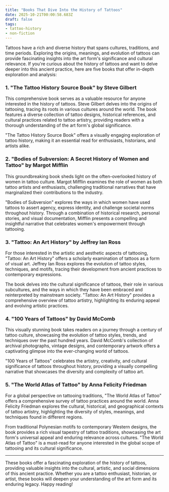 ```yaml
---
title: "Books That Dive Into the History of Tattoos"
date: 2025-10-21T00:00:58.683Z
draft: false
tags: 
- tattoo-history
- non-fiction
---
```


Tattoos have a rich and diverse history that spans cultures, traditions, and time periods. Exploring the origins, meanings, and evolution of tattoos can provide fascinating insights into the art form's significance and cultural relevance. If you're curious about the history of tattoos and want to delve deeper into this ancient practice, here are five books that offer in-depth exploration and analysis:

### 1. "The Tattoo History Source Book" by Steve Gilbert

This comprehensive book serves as a valuable resource for anyone interested in the history of tattoos. Steve Gilbert delves into the origins of tattooing, tracing its roots in various cultures around the world. The book features a diverse collection of tattoo designs, historical references, and cultural practices related to tattoo artistry, providing readers with a thorough understanding of the art form's global significance.

"The Tattoo History Source Book" offers a visually engaging exploration of tattoo history, making it an essential read for enthusiasts, historians, and artists alike.

### 2. "Bodies of Subversion: A Secret History of Women and Tattoo" by Margot Mifflin

This groundbreaking book sheds light on the often-overlooked history of women in tattoo culture. Margot Mifflin examines the role of women as both tattoo artists and enthusiasts, challenging traditional narratives that have marginalized their contributions to the industry.

"Bodies of Subversion" explores the ways in which women have used tattoos to assert agency, express identity, and challenge societal norms throughout history. Through a combination of historical research, personal stories, and visual documentation, Mifflin presents a compelling and insightful narrative that celebrates women's empowerment through tattooing.

### 3. "Tattoo: An Art History" by Jeffrey Ian Ross

For those interested in the artistic and aesthetic aspects of tattooing, "Tattoo: An Art History" offers a scholarly examination of tattoos as a form of visual art. Jeffrey Ian Ross explores the evolution of tattoo styles, techniques, and motifs, tracing their development from ancient practices to contemporary expressions.

The book delves into the cultural significance of tattoos, their role in various subcultures, and the ways in which they have been embraced and reinterpreted by mainstream society. "Tattoo: An Art History" provides a comprehensive overview of tattoo artistry, highlighting its enduring appeal and evolving artistic practices.

### 4. "100 Years of Tattoos" by David McComb

This visually stunning book takes readers on a journey through a century of tattoo culture, showcasing the evolution of tattoo styles, trends, and techniques over the past hundred years. David McComb's collection of archival photographs, vintage designs, and contemporary artwork offers a captivating glimpse into the ever-changing world of tattoos.

"100 Years of Tattoos" celebrates the artistry, creativity, and cultural significance of tattoos throughout history, providing a visually compelling narrative that showcases the diversity and complexity of tattoo art.

### 5. "The World Atlas of Tattoo" by Anna Felicity Friedman

For a global perspective on tattooing traditions, "The World Atlas of Tattoo" offers a comprehensive survey of tattoo practices around the world. Anna Felicity Friedman explores the cultural, historical, and geographical contexts of tattoo artistry, highlighting the diversity of styles, meanings, and techniques found in different regions.

From traditional Polynesian motifs to contemporary Western designs, the book provides a rich visual tapestry of tattoo traditions, showcasing the art form's universal appeal and enduring relevance across cultures. "The World Atlas of Tattoo" is a must-read for anyone interested in the global scope of tattooing and its cultural significance.

---

These books offer a fascinating exploration of the history of tattoos, providing valuable insights into the cultural, artistic, and social dimensions of this ancient practice. Whether you are a tattoo enthusiast, historian, or artist, these books will deepen your understanding of the art form and its enduring legacy. Happy reading!